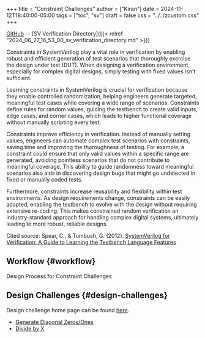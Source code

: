 +++
title = "Constraint Challenges"
author = ["Kiran"]
date = 2024-11-12T18:40:00-05:00
tags = ["toc", "sv"]
draft = false
css = "../../zcustom.css"
+++

[GitHub](https://github.com/24x7fpga/SystemVerilog_Verification/tree/main/sv_verification/cstrs_challenges) -- [SV Verification Directory]({{< relref "2024_06_27_16_53_00_sv_verification_directory.md" >}})

Constraints in SystemVerilog play a vital role in verification by enabling robust and efficient generation of test scenarios that thoroughly exercise the design under test (DUT). When designing a verification environment, especially for complex digital designs, simply testing with fixed values isn’t sufficient.

Learning constraints in SystemVerilog is crucial for verification because they enable controlled randomization, helping engineers generate targeted, meaningful test cases while covering a wide range of scenarios. Constraints define rules for random values, guiding the testbench to create valid inputs, edge cases, and corner cases, which leads to higher functional coverage without manually scripting every test.

Constraints improve efficiency in verification. Instead of manually setting values, engineers can automate complex test scenarios with constraints, saving time and improving the thoroughness of testing. For example, a constraint could ensure that only valid values within a specific range are generated, avoiding pointless scenarios that do not contribute to meaningful coverage. This ability to guide randomness toward meaningful scenarios also aids in discovering design bugs that might go undetected in fixed or manually coded tests.

Furthermore, constraints increase reusability and flexibility within test environments. As design requirements change, constraints can be easily adapted, enabling the testbench to evolve with the design without requiring extensive re-coding. This makes constrained random verification an industry-standard approach for handling complex digital systems, ultimately leading to more robust, reliable designs.

Cited source: Spear, C., &amp; Tumbush, G. (2012). [SystemVerilog for Verification: A Guide to Learning the Testbench Language Features](https://link.springer.com/book/10.1007/978-1-4614-0715-7)


## Workflow {#workflow}

Design Process for Constraint Challenges


## Design Challenges {#design-challenges}

Design challenge home page can be found [here](https://github.com/24x7fpga/SystemVerilog_Verification/tree/main/sv_verification/cstrs_challenges).

-   [Generate Diagonal Zeros/Ones](https://github.com/24x7fpga/SystemVerilog_Verification/tree/main/sv_verification/cstrs_challenges/diag_zero)
-   [Divide by X](https://github.com/24x7fpga/SystemVerilog_Verification/tree/main/sv_verification/cstrs_challengesD)
